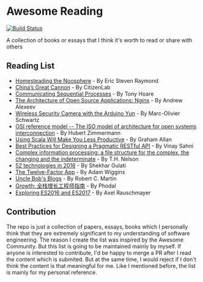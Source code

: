 # Awesome Reading 

[![Build Status](https://travis-ci.org/soleo/awesome-reading.svg)](https://travis-ci.org/soleo/awesome-reading)

A collection of books or essays that I think it's worth to read or share with others

## Reading List

* [Homesteading the Noosphere](http://catb.org/~esr/writings/homesteading/homesteading/index.html) -  By Eric Steven Raymond 
* [China’s Great Cannon](https://citizenlab.org/2015/04/chinas-great-cannon/) - By CitizenLab
* [Communicating Sequential Processes](http://usingcsp.com/cspbook.pdf) - By Tony Hoare
* [The Architecture of Open Source Applications: Nginx](http://www.aosabook.org/en/nginx.html) - By Andrew Alexeev
* [Wireless Security Camera with the Arduino Yun](https://cdn-learn.adafruit.com/downloads/pdf/wireless-security-camera-arduino-yun.pdf) - By Marc-Olivier Schwartz
* [OSI reference model -- The ISO model of architecture for open systems interconnection](http://www.cs.cmu.edu/~srini/15-744/papers/Zim80.pdf) - By Hubert Zimmermann
* [Using Scala Will Make You Less Productive](https://grundlefleck.github.io/2013/06/23/using-scala-will-make-you-less-productive.html) - By Graham Allan
* [Best Practices for Designing a Pragmatic RESTful API](http://www.vinaysahni.com/best-practices-for-a-pragmatic-restful-api) - By Vinay Sahni
* [Complex information processing: a file structure for the complex, the changing and the indeterminate](http://rogerclarke.com/II/Nelson-1965.pdf) - By T.H. Nelson
* [52 technologies in 2016](https://github.com/shekhargulati/52-technologies-in-2016) - By Shekhar Gulati
* [The Twelve-Factor App](https://12factor.net/) - By Adam Wiggins
* [Uncle Bob's Blogs](http://butunclebob.com/ArticleS.UncleBob) - By Robert C. Martin
* [Growth: 全栈增长工程师指南](http://growth.phodal.com/) - By Phodal
* [Exploring ES2016 and ES2017](https://leanpub.com/exploring-es2016-es2017/read) - By Axel Rauschmayer

## Contribution

The repo is just a collection of papers, essays, books which I personally think that they are extremely significant to my understanding of software engineering. The reason I create the list was inspired by the Awesome Community. But this list is going to be maintained mainly by myself. If anyone is interested to contribute, I'd be happy to merge a PR after I read the content which is submited. But at the same time, I would reject if I don't think the content is that meaningful for me. Like I mentioned before, the list is mainly for my personal reference. 
